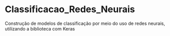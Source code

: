 # Classificacao_Redes_Neurais
Construção de modelos de classificação por meio do uso de redes neurais, utilizando a biblioteca com Keras 
